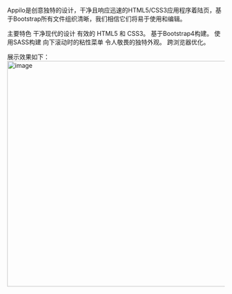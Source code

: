 Appilo是创意独特的设计，干净且响应迅速的HTML5/CSS3应用程序着陆页，基于Bootstrap所有文件组织清晰，我们相信它们将易于使用和编辑。

主要特色
干净现代的设计
有效的 HTML5 和 CSS3。
基于Bootstrap4构建。
使用SASS构建
向下滚动时的粘性菜单
令人敬畏的独特外观。
跨浏览器优化。

展示效果如下：
<img width="522" alt="image" src="https://github.com/lixiaodong/ui-templates/assets/1568575/f8df1740-90a3-4795-932c-b645da1c2984">
